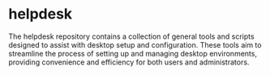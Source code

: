 # helpdesk

The helpdesk repository contains a collection of general tools and scripts designed to assist with desktop setup and configuration. 
These tools aim to streamline the process of setting up and managing desktop environments, providing convenience and efficiency for both users and administrators.
